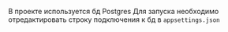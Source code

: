 В проекте используется бд Postgres
Для запуска необходимо отредактировать строку подключения к бд в ```appsettings.json```
